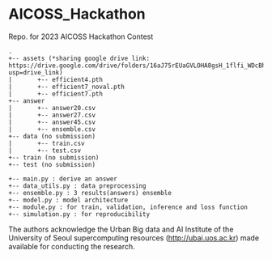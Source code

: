 # AICOSS_Hackathon
Repo. for 2023 AICOSS Hackathon Contest 

```
.
+-- assets (*sharing google drive link:  https://drive.google.com/drive/folders/16aJ75rEUaGVLOHA8gsH_1flfi_WDcBhk?usp=drive_link)
|       +-- efficient4.pth
|       +-- efficient7_noval.pth
|       +-- efficient7.pth
+-- answer 
|       +-- answer20.csv
|       +-- answer27.csv
|       +-- answer45.csv
|       +-- ensemble.csv
+-- data (no submission)
|       +-- train.csv
|       +-- test.csv
+-- train (no submission)
+-- test (no submission)

+-- main.py : derive an answer
+-- data_utils.py : data preprocessing
+-- ensemble.py : 3 results(answers) ensemble 
+-- model.py : model architecture
+-- module.py : for train, validation, inference and loss function
+-- simulation.py : for reproducibility
```
The authors acknowledge the Urban Big data and AI Institute of the University of Seoul supercomputing resources (http://ubai.uos.ac.kr) made available for conducting the research.
